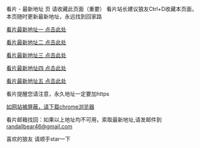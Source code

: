 看片 - 最新地址 页
请收藏此页面（重要） 看片站长建议狼友Ctrl+D收藏本页面，本页随时更新最新地址，永远找到回家路

[看片最新地址一 点击此处](https://6996ap.buzz)

[看片最新地址二 点击此处](https://6996an.buzz)

[看片最新地址三 点击此处](https://6996ao.buzz)

[看片最新地址四 点击此处](https://6996an.buzz)

[看片最新地址五 点击此处](https://6996ap.buzz)

看片提醒您请注意，永久地址一定要加https

[如网站被屏蔽，请下载chrome浏览器](https://8xe23.com/chrome_93.0.4577.82.apk)

看片邮箱找回：如果以上地址均不可用，索取最新地址,请发邮件到 [randallbear46@gmail.com](mailto:randallbear46@gmail.com)

喜欢的狼友 请顺手star一下